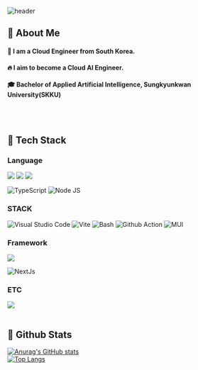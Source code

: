 <div>
  
  <!--Header-->
  ![header](https://capsule-render.vercel.app/api?type=waving&color=gradient&height=300&section=header&text=👋%20연철's%20깃허브)
  
</div>

<div>
  <!--Body-->
  
  ## 👀 About Me
  #### :raising_hand: I am a Cloud Engineer from South Korea.<br/>
  #### :fire: I aim to become a Cloud AI Engineer.<br/>
  #### :mortar_board: Bachelor of Applied Artificial Intelligence, Sungkyunkwan University(SKKU)
  <br/>
  <br/>
  
  ## 🧱 Tech Stack
  ### Language
  <img src="https://img.shields.io/badge/JavaScript-F7DF1E?style=flat-square&logo=JavaScript&logoColor=white"/>
  <img src="https://img.shields.io/badge/HTML5-E34F26?style=flat-square&logo=HTML5&logoColor=white"/>
  <img src="https://img.shields.io/badge/CSS3-1572B6?style=flat-square&logo=CSS3&logoColor=white"/>
  
  ![TypeScript](https://img.shields.io/badge/typescript-3178C6?style=for-the-badge&logo=Typescript&logoColor=white)
  ![Node JS](https://img.shields.io/badge/node.js-339933?style=for-the-badge&logo=Node.js&logoColor=whit)
  <br/>
  
  ### STACK
  ![Visual Studio Code](https://img.shields.io/badge/Visual_Studio_Code-0078d7?style=for-the-badge&logo=visual-studio-code&logoColor=white)
  ![Vite](https://img.shields.io/badge/Vite-646CFF?style=for-the-badge&logo=Vite&logoColor=white)
  ![Bash](https://img.shields.io/badge/BASH-F15A24?style=for-the-badge&logo=Zsh&logoColor=white)
  ![Github Action](https://img.shields.io/badge/github%20actions-%232671E5.svg?style=for-the-badge&logo=githubactions&logoColor=white)
  ![MUI](https://img.shields.io/badge/MUI-%230081CB.svg?style=for-the-badge&logo=mui&logoColor=white)
  <br/>
  
  ### Framework
  <img src="https://img.shields.io/badge/React-61DAFB?style=flat-square&logo=React&logoColor=white&Color=white"/>
  
  ![NextJs](https://img.shields.io/badge/next.js-000000?style=for-the-badge&logo=Next.js&logoColor=white)
  <br/>
  
  ### ETC
  <!--Slack-->
  <img src="https://img.shields.io/badge/Slack-4A154B?style=flat-square&logo=Slack&logoColor=white"/>
  <br/>
  <br/>
  
  ## 🤔 Github Stats
  [![Anurag's GitHub stats](https://github-readme-stats.vercel.app/api?username=YeonCheols)](https://github.com/anuraghazra/github-readme-stats)
  <br/>
  [![Top Langs](https://github-readme-stats.vercel.app/api/top-langs/?username=YeonCheols)](https://github.com/anuraghazra/github-readme-stats)
  
</div>

